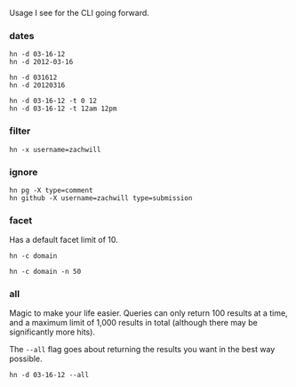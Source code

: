 Usage I see for the CLI going forward.



### dates

```
hn -d 03-16-12
hn -d 2012-03-16

hn -d 031612
hn -d 20120316

hn -d 03-16-12 -t 0 12
hn -d 03-16-12 -t 12am 12pm
```


### filter

```
hn -x username=zachwill
```


### ignore

```
hn pg -X type=comment
hn github -X username=zachwill type=submission
```


### facet

Has a default facet limit of 10.

```
hn -c domain

hn -c domain -n 50
```


### all

Magic to make your life easier. Queries can only return 100 results at a
time, and a maximum limit of 1,000 results in total (although there may
be significantly more hits).

The `--all` flag goes about returning the results you want in the best
way possible.

```
hn -d 03-16-12 --all
```
